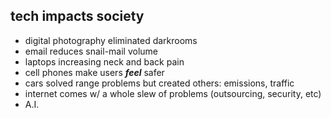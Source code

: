 ## tech impacts society
- digital photography eliminated darkrooms
- email reduces snail-mail volume
- laptops increasing neck and back pain
- cell phones make users ***feel*** safer
- cars solved range problems but created others: emissions, traffic
- internet comes w/ a whole slew of problems (outsourcing, security, etc)
- A.I.